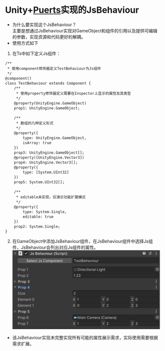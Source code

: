 # Unity+[Puerts](https://github.com/Tencent/puerts)实现的JsBehaviour

* 为什么要实现这个JsBehaviour？  
主要是想通过JsBehaviour实现对GameObject和组件的引用以及提供可编辑的参数，实现资源和代码更好的解耦。  
* 使用方式如下  
1. 在Ts中如下定义Js组件：
```
/**
 * 使用component修饰器定义TestBehaviour为Js组件
 */
@component()
class TestBehaviour extends Component {
    /**
     * 使用property修饰器定义需要在Inspector上显示的属性及其类型
     */
    @property(UnityEngine.GameObject)
    prop1: UnityEngine.GameObject;

    /**
     * 数组的几种定义形式
     */
    @property({
        type: UnityEngine.GameObject,
        isArray: true
    })
    prop3: UnityEngine.GameObject[];
    @property([UnityEngine.Vector3])
    prop4: UnityEngine.Vector3[];
    @property({
        type: [System.UInt32]
    })
    prop5: System.UInt32[];

    /**
     * editable未实现，仅演示功能扩展模式
     */
    @property({
        type: System.Single,
        editable: true
    })
    prop2: System.Single;
}
```
2. 在GameObject中添加JsBehaviour组件，在JsBehaviour组件中选择Js组件，JsBehaviour会列出对应Js组件的属性。  
![JsBehaviour的Inspector截图](JsBehaviour.png)


* 该JsBehaviour实现未完整实现所有可能的属性展示需求，实际使用需要根据需求扩展。